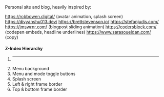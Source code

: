 Personal site and blog, heavily inspired by:

https://robbowen.digital/ (avatar animation, splash screen)
https://divyanshu013.dev/
https://brettstevenson.io/
https://stefanjudis.com/
https://jmswrnr.com/ (blogpost sliding animation)
https://codersblock.com/ (codepen embeds, headline underlines)
https://www.sarasoueidan.com/ (copy)

#### Z-Index Hierarchy

1. ***
2. Menu background
3. Menu and mode toggle buttons
4. Splash screen
5. Left & right frame border
6. Top & bottom frame border
